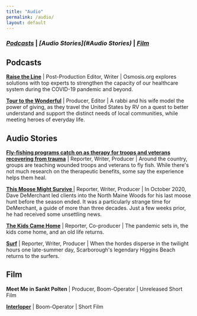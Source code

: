 ```yaml
---
title: "Audio"
permalink: /audio/
layout: default
---
```

### *[Podcasts](#Podcasts)* \| *[Audio Stories](#Audio Stories)* \| *[Film](#Film)*


## <a name="Podcasts"><a/>Podcasts

**[Raise the Line](https://www.osmosis.org/raisethelinepodcast)** \| Post-Production Editor, Writer \| Osmosis.org explores solutions with top experts to strengthen the capacity of our healthcare system during the COVID-19 pandemic and beyond.

**[Tour to the Wonderful](https://podcasts.apple.com/us/podcast/tour-to-the-wonderful-podcast/id1547001141)** \| Producer, Editor \| A rabbi and his wife model the power of giving, as they travel the United States by RV on a quest to better understand and support the distinct needs of local communities, while meeting heroes of everyday life.

## <a name="Audio Stories"><a/>Audio Stories

**[Fly-fishing programs catch on as therapy for troops and veterans recovering from trauma](https://beta.prx.org/stories/394771)** \| Reporter, Writer, Producer \| Around the country, groups are teaching wounded troops and veterans to fly fish. While there's not much research on the therapeutic benefits, some say the experience helps them heal.

**[This Moose Might Survive ](https://soundcloud.com/andrew-schwartz-191964276/this-moose-might-survive)** \| Reporter, Writer, Producer \| In October 2020, Dave DeMerchant led clients into the North Maine Woods for his last moose hunt before the season ended. It was a particularly strange time for DeMerchant, a guide of more than three decades. Just a few weeks prior, he had received some unsettling news.

**[The Kids Came Home](https://soundcloud.com/andrew-schwartz-191964276/the-kids-came-home)** \| Reporter, Co-producer \| The pandemic sets in, the kids come home, and an old life returns.

**[Surf](https://soundcloud.com/andrew-schwartz-191964276/surfing)** \| Reporter, Writer, Producer \| When the hordes disperse in the twilight hours one late-summer day, Scarborough's legendary Higgins Beach returns to the surfers.

## <a name="Film"><a/>Film

**Meet Me in Sankt Polten** \| Producer, Boom-Operator \| Unreleased Short Film

**[Interloper](https://www.youtube.com/watch?v=5JsN9_D1pP8)** \| Boom-Operator \| Short Film
